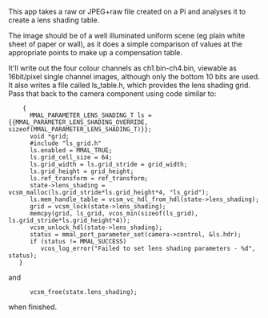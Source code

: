 This app takes a raw or JPEG+raw file created on a Pi and analyses it to create a lens shading table.

The image should be of a well illuminated uniform scene (eg plain white sheet of paper or wall),
as it does a simple comparison of values at the appropriate points to make up a compensation table.

It'll write out the four colour channels as ch1.bin-ch4.bin, viewable as
16bit/pixel single channel images, although only the bottom 10 bits are used.
It also writes a file called ls_table.h, which provides the lens shading grid.
Pass that back to the camera component using code similar to:
```
    {
      MMAL_PARAMETER_LENS_SHADING_T ls = {{MMAL_PARAMETER_LENS_SHADING_OVERRIDE, sizeof(MMAL_PARAMETER_LENS_SHADING_T)}};
      void *grid;
      #include "ls_grid.h"
      ls.enabled = MMAL_TRUE;
      ls.grid_cell_size = 64;
      ls.grid_width = ls.grid_stride = grid_width;
      ls.grid_height = grid_height;
      ls.ref_transform = ref_transform;
      state->lens_shading = vcsm_malloc(ls.grid_stride*ls.grid_height*4, "ls_grid");
      ls.mem_handle_table = vcsm_vc_hdl_from_hdl(state->lens_shading);
      grid = vcsm_lock(state->lens_shading);
      memcpy(grid, ls_grid, vcos_min(sizeof(ls_grid), ls.grid_stride*ls.grid_height*4));
      vcsm_unlock_hdl(state->lens_shading);
      status = mmal_port_parameter_set(camera->control, &ls.hdr);
      if (status != MMAL_SUCCESS)
         vcos_log_error("Failed to set lens shading parameters - %d", status);
   }
```
and
```
      vcsm_free(state.lens_shading);
```
when finished.
